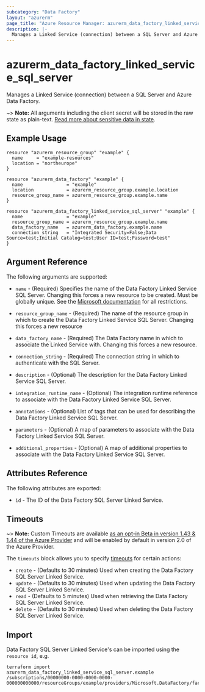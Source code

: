 ```yaml
---
subcategory: "Data Factory"
layout: "azurerm"
page_title: "Azure Resource Manager: azurerm_data_factory_linked_service_sql_server"
description: |-
  Manages a Linked Service (connection) between a SQL Server and Azure Data Factory.
---
```


# azurerm_data_factory_linked_service_sql_server

Manages a Linked Service (connection) between a SQL Server and Azure Data Factory.

~> **Note:** All arguments including the client secret will be stored in the raw state as plain-text. [Read more about sensitive data in state](/docs/state/sensitive-data.html).

## Example Usage

```hcl
resource "azurerm_resource_group" "example" {
  name     = "example-resources"
  location = "northeurope"
}

resource "azurerm_data_factory" "example" {
  name                = "example"
  location            = azurerm_resource_group.example.location
  resource_group_name = azurerm_resource_group.example.name
}

resource "azurerm_data_factory_linked_service_sql_server" "example" {
  name                = "example"
  resource_group_name = azurerm_resource_group.example.name
  data_factory_name   = azurerm_data_factory.example.name
  connection_string   = "Integrated Security=False;Data Source=test;Initial Catalog=test;User ID=test;Password=test"
}
```

## Argument Reference

The following arguments are supported:

* `name` - (Required) Specifies the name of the Data Factory Linked Service SQL Server. Changing this forces a new resource to be created. Must be globally unique. See the [Microsoft documentation](https://docs.microsoft.com/en-us/azure/data-factory/naming-rules) for all restrictions.

* `resource_group_name` - (Required) The name of the resource group in which to create the Data Factory Linked Service SQL Server. Changing this forces a new resource

* `data_factory_name` - (Required) The Data Factory name in which to associate the Linked Service with. Changing this forces a new resource.

* `connection_string` - (Required) The connection string in which to authenticate with the SQL Server.

* `description` - (Optional) The description for the Data Factory Linked Service SQL Server.

* `integration_runtime_name` - (Optional) The integration runtime reference to associate with the Data Factory Linked Service SQL Server.

* `annotations` - (Optional) List of tags that can be used for describing the Data Factory Linked Service SQL Server.

* `parameters` - (Optional) A map of parameters to associate with the Data Factory Linked Service SQL Server.

* `additional_properties` - (Optional) A map of additional properties to associate with the Data Factory Linked Service SQL Server.

## Attributes Reference

The following attributes are exported:

* `id` - The ID of the Data Factory SQL Server Linked Service.

## Timeouts

~> **Note:** Custom Timeouts are available [as an opt-in Beta in version 1.43 & 1.44 of the Azure Provider](/docs/providers/azurerm/guides/2.0-beta.html) and will be enabled by default in version 2.0 of the Azure Provider.

The `timeouts` block allows you to specify [timeouts](https://www.terraform.io/docs/configuration/resources.html#timeouts) for certain actions:

* `create` - (Defaults to 30 minutes) Used when creating the Data Factory SQL Server Linked Service.
* `update` - (Defaults to 30 minutes) Used when updating the Data Factory SQL Server Linked Service.
* `read` - (Defaults to 5 minutes) Used when retrieving the Data Factory SQL Server Linked Service.
* `delete` - (Defaults to 30 minutes) Used when deleting the Data Factory SQL Server Linked Service.

## Import

Data Factory SQL Server Linked Service's can be imported using the `resource id`, e.g.

```shell
terraform import azurerm_data_factory_linked_service_sql_server.example /subscriptions/00000000-0000-0000-0000-000000000000/resourceGroups/example/providers/Microsoft.DataFactory/factories/example/linkedservices/example
```
